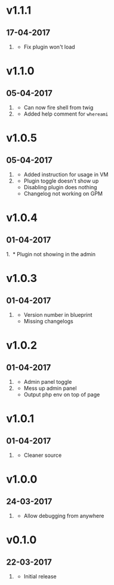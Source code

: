 # v1.1.1
## 17-04-2017

1. [](#bugfix)
    * Fix plugin won't load

# v1.1.0
## 05-04-2017

1. [](#new)
    * Can now fire shell from twig
1. [](#improved)
    * Added help comment for `whereami`

# v1.0.5
## 05-04-2017

1. [](#new)
    * Added instruction for usage in VM
1. [](#bugfix)
    * Plugin toggle doesn't show up
    * Disabling plugin does nothing
    * Changelog not working on GPM

# v1.0.4
## 01-04-2017

1. [](#bugfix)
    * Plugin not showing in the admin

# v1.0.3
## 01-04-2017

1. [](#bugfix)
    * Version number in blueprint
    * Missing changelogs

# v1.0.2
## 01-04-2017

1. [](#new)
    * Admin panel toggle
1. [](#bugfix)
    * Mess up admin panel
    * Output php env on top of page

# v1.0.1
## 01-04-2017

1. [](#new)
    * Cleaner source

# v1.0.0
## 24-03-2017

1. [](#new)
    * Allow debugging from anywhere

# v0.1.0
## 22-03-2017

1. [](#new)
    * Initial release
